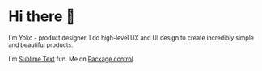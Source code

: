
# Hi there 👋

<sub>I`m Yoko - product designer. I do high-level UX and UI design to create incredibly simple and beautiful products.</sub> 

<sub>I`m [Sublime Text](https://www.sublimetext.com/) fun. Me on [Package control](https://packagecontrol.io/browse/authors/luxelego).</sub> 
